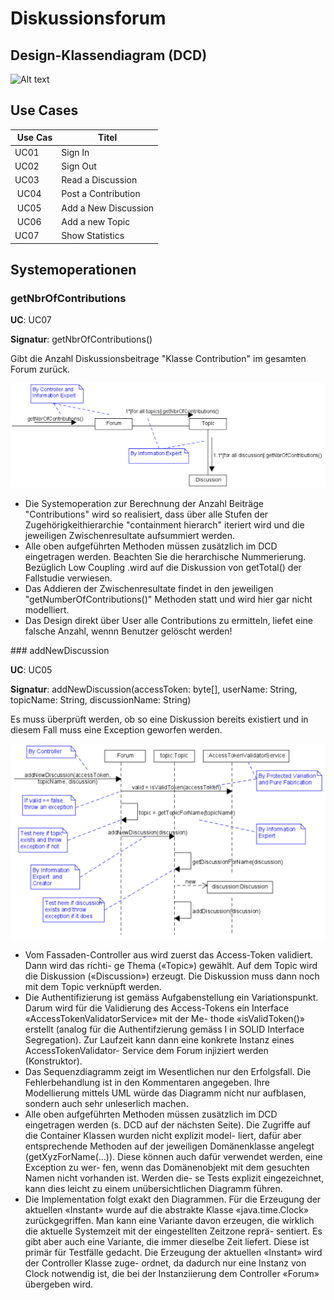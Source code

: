 # Diskussionsforum

## Design-Klassendiagram (DCD)

![Alt text](image.png)

## Use Cases

| Use Cas | Titel |
|-|-|
| UC01 | Sign In |
| UC02 | Sign Out |
| UC03 | Read a Discussion |
| UC04 | Post a Contribution |
| UC05 | Add a New Discussion |
| UC06 | Add a new Topic |
| UC07 | Show Statistics |

## Systemoperationen

### getNbrOfContributions

**UC**: UC07

**Signatur**: getNbrOfContributions()

Gibt die Anzahl Diskussionsbeitrage "Klasse Contribution" im gesamten Forum zurück.

![](Forum/getNbrOfContributions.png)

- Die Systemoperation zur Berechnung der Anzahl Beiträge "Contributions" wird so realisiert, dass über alle Stufen der Zugehörigkeithierarchie "containment hierarch" iteriert wird und die jeweiligen Zwischenresultate aufsummiert werden.
- Alle oben aufgeführten Methoden müssen zusätzlich im DCD eingetragen werden. Beachten Sie die herarchische Nummerierung. Bezüglich Low Coupling .wird auf die Diskussion von getTotal() der Fallstudie verwiesen.
- Das Addieren der Zwischenresultate findet in den jeweiligen "getNumberOfContributions()" Methoden statt und wird hier gar nicht modelliert.
- Das Design direkt über User alle Contributions zu ermitteln, liefet eine falsche Anzahl, wennn Benutzer gelöscht werden!


### addNewDiscussion

**UC**: UC05

**Signatur**: addNewDiscussion(accessToken: byte[], userName: String, topicName: String, discussionName: String)


Es muss überprüft werden, ob so eine Diskussion bereits existiert und in diesem Fall muss eine Exception geworfen werden.

![](Forum/addNewDiscussion.png)

- Vom Fassaden-Controller aus wird zuerst das Access-Token validiert. Dann wird das richti- ge Thema («Topic») gewählt. Auf dem Topic wird die Diskussion («Discussion») erzeugt. Die Diskussion muss dann noch mit dem Topic verknüpft werden.
- Die Authentifizierung ist gemäss Aufgabenstellung ein Variationspunkt. Darum wird für die Validierung des Access-Tokens ein Interface «AccessTokenValidatorService» mit der Me- thode «isValidToken()» erstellt (analog für die Authentifzierung gemäss I in SOLID Interface Segregation). Zur Laufzeit kann dann eine konkrete Instanz eines AccessTokenValidator- Service dem Forum injiziert werden (Konstruktor).
- Das Sequenzdiagramm zeigt im Wesentlichen nur den Erfolgsfall. Die Fehlerbehandlung ist in den Kommentaren angegeben. Ihre Modellierung mittels UML würde das Diagramm nicht nur aufblasen, sondern auch sehr unleserlich machen.
- Alle oben aufgeführten Methoden müssen zusätzlich im DCD eingetragen werden (s. DCD auf der nächsten Seite). Die Zugriffe auf die Container Klassen wurden nicht explizit model- liert, dafür aber entsprechende Methoden auf der jeweiligen Domänenklasse angelegt (getXyzForName(...)). Diese können auch dafür verwendet werden, eine Exception zu wer- fen, wenn das Domänenobjekt mit dem gesuchten Namen nicht vorhanden ist. Werden die- se Tests explizit eingezeichnet, kann dies leicht zu einem unübersichtlichen Diagramm führen.
- Die Implementation folgt exakt den Diagrammen. Für die Erzeugung der aktuellen «Instant» wurde auf die abstrakte Klasse «java.time.Clock» zurückgegriffen. Man kann eine Variante davon erzeugen, die wirklich die aktuelle Systemzeit mit der eingestellten Zeitzone reprä- sentiert. Es gibt aber auch eine Variante, die immer dieselbe Zeit liefert. Diese ist primär für Testfälle gedacht. Die Erzeugung der aktuellen «Instant» wird der Controller Klasse zuge- ordnet, da dadurch nur eine Instanz von Clock notwendig ist, die bei der Instanziierung dem Controller «Forum» übergeben wird.